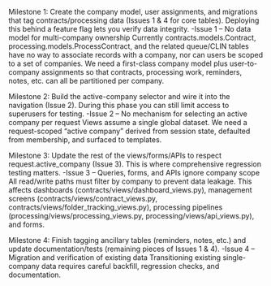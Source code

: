 Milestone 1: Create the company model, user assignments, and migrations that tag contracts/processing data (Issues 1 & 4 for core tables). Deploying this behind a feature flag lets you verify data integrity.
-Issue 1 – No data model for multi-company ownership
Currently contracts.models.Contract, processing.models.ProcessContract, and the related queue/CLIN tables have no way to associate records with a company, nor can users be scoped to a set of companies. We need a first-class company model plus user-to-company assignments so that contracts, processing work, reminders, notes, etc. can all be partitioned per company.


Milestone 2: Build the active-company selector and wire it into the navigation (Issue 2). During this phase you can still limit access to superusers for testing.
-Issue 2 – No mechanism for selecting an active company per request
Views assume a single global dataset. We need a request-scoped “active company” derived from session state, defaulted from membership, and surfaced to templates.


Milestone 3: Update the rest of the views/forms/APIs to respect request.active_company (Issue 3). This is where comprehensive regression testing matters.
-Issue 3 – Queries, forms, and APIs ignore company scope
All read/write paths must filter by company to prevent data leakage. This affects dashboards (contracts/views/dashboard_views.py), management screens (contracts/views/contract_views.py, contracts/views/folder_tracking_views.py), processing pipelines (processing/views/processing_views.py, processing/views/api_views.py), and forms.


Milestone 4: Finish tagging ancillary tables (reminders, notes, etc.) and update documentation/tests (remaining pieces of Issues 1 & 4).
-Issue 4 – Migration and verification of existing data
Transitioning existing single-company data requires careful backfill, regression checks, and documentation.